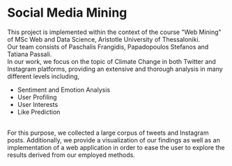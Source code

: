 # Social Media Mining 
This project is implemented within the context of the course "Web Mining" of MSc Web and Data Science, Aristotle University of Thessaloniki. <br />
Our team consists of Paschalis Frangidis, Papadopoulos Stefanos and Tatiana Passali. <br />
In our work, we focus on the topic of Climate Change in both Twitter and Instagram platforms, providing an extensive and thorough analysis in many different levels including,
<ul>
<li>Sentiment and Emotion Analysis</li>
<li>User Profiling</li>
<li>User Interests</li>
<li>Like Prediction</li>
</ul>
<br />
For this purpose, we collected a large corpus of tweets and Instagram posts. Additionally, we provide a visualization of our findings as well as an implementation of a web application in order to ease the user to explore the results derived from our employed methods. 



